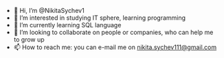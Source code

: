 - 👋 Hi, I’m @NikitaSychev1
- 👀 I’m interested in studying IT sphere, learning programming
- 🌱 I’m currently learning SQL language
- 💞️ I’m looking to collaborate on people or companies, who can help me to grow up
- 📫 How to reach me: you can e-mail me on nikita.sychev111@gmail.com

<!---
NikitaSychev1/NikitaSychev1 is a ✨ special ✨ repository because its `README.md` (this file) appears on your GitHub profile.
You can click the Preview link to take a look at your changes.
--->
